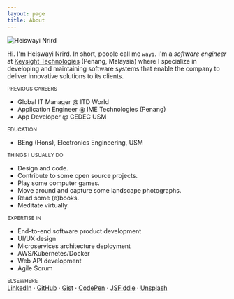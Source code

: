```yaml
---
layout: page
title: About
---
```


![Heiswayi Nrird](https://ik.imagekit.io/nrirddotcom/HN/hn_D6guerPbf.jpg?tr=h-200)

Hi. I'm Heiswayi Nrird. In short, people call me `wayi`. I'm a _software engineer_ at [Keysight Technologies](https://www.keysight.com/) (Penang, Malaysia) where I specialize in developing and maintaining software systems that enable the company to deliver innovative solutions to its clients.

<small class="muted">PREVIOUS CAREERS</small>
- Global IT Manager @ ITD World
- Application Engineer @ IME Technologies (Penang)
- App Developer @ CEDEC USM

<small class="muted">EDUCATION</small>
- BEng (Hons), Electronics Engineering, USM

<small class="muted">THINGS I USUALLY DO</small>
- Design and code.
- Contribute to some open source projects.
- Play some computer games.
- Move around and capture some landscape photographs.
- Read some (e)books.
- Meditate virtually.

<small class="muted">EXPERTISE IN</small>
- End-to-end software product development
- UI/UX design
- Microservices architecture deployment
- AWS/Kubernetes/Docker
- Web API development
- Agile Scrum

<p class="elsewhere">
	<small class="muted">ELSEWHERE</small><br>
	<a href="https://www.linkedin.com/in/heiswayi">LinkedIn</a> &middot; 
	<a href="https://github.com/heiswayi?tab=repositories">GitHub</a> &middot; 
	<a href="https://gist.github.com/heiswayi">Gist</a> &middot; 
	<a href="https://codepen.io/heiswayi/pens/public">CodePen</a> &middot; 
	<a href="https://jsfiddle.net/user/heiswayi/">JSFiddle</a> &middot; 
	<a href="https://unsplash.com/@heiswayi_nrird">Unsplash</a>
</p>